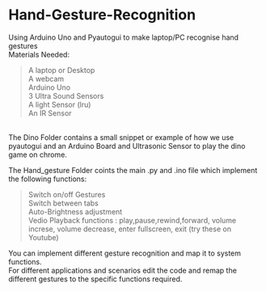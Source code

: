 # Hand-Gesture-Recognition 
Using Arduino Uno and Pyautogui to make laptop/PC  recognise hand gestures 
</br>
Materials Needed:</br>
> A laptop or Desktop </br>
> A webcam </br>
> Arduino Uno </br>
> 3 Ultra Sound Sensors </br>
> A light Sensor (lru) </br>
> An IR Sensor 

</br>
The </b>Dino Folder</b> contains a small snippet or example of how we use pyautogui and an Arduino Board and Ultrasonic Sensor to play the dino game on chrome.  

The Hand_gesture Folder coints the main .py and .ino file which implement the following functions:</br>
> Switch on/off Gestures </br>
> Switch between tabs </br>
> Auto-Brightness adjustment <br> 
> Vedio Playback functions : play,pause,rewind,forward, volume increse, volume decrease, enter fullscreen, exit (try these on Youtube)

You can implement different gesture recognition and map it to system functions.</br>
For different applications and scenarios edit the code and remap the different gestures to the specific functions required. 

